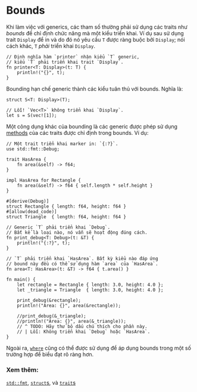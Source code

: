 # Bounds

Khi làm việc với generics, các tham số thường phải sử dụng các traits như *bounds*
để chỉ định chức năng mà một kiểu triển khai. Ví dụ sau sử dụng trait `Display`
để in và do đó nó yêu cầu `T` được ràng buộc bởi `Display`; nói cách khác, `T` *phải* triển khai `Display`.

```rust,ignore
// Định nghĩa hàm `printer` nhận kiểu `T` generic,
// kiểu `T` phải triển khai trait `Display`.
fn printer<T: Display>(t: T) {
    println!("{}", t);
}
```

Bounding hạn chế generic thành các kiểu tuân thủ với bounds. Nghĩa là:

```rust,ignore
struct S<T: Display>(T);

// Lỗi! `Vec<T>` không triển khai `Display`.
let s = S(vec![1]);
```

Một công dụng khác của bounding là các generic được phép sử dụng [methods]
của các traits được chỉ định trong bounds. Ví dụ:

```rust,editable
// Một trait triển khai marker in: `{:?}`.
use std::fmt::Debug;

trait HasArea {
    fn area(&self) -> f64;
}

impl HasArea for Rectangle {
    fn area(&self) -> f64 { self.length * self.height }
}

#[derive(Debug)]
struct Rectangle { length: f64, height: f64 }
#[allow(dead_code)]
struct Triangle  { length: f64, height: f64 }

// Generic `T` phải triển khai `Debug`.
// Bất kể là loại nào, nó vẫn sẽ hoạt động đúng cách.
fn print_debug<T: Debug>(t: &T) {
    println!("{:?}", t);
}

// `T` phải triển khai `HasArea`. Bất kỳ kiểu nào đáp ứng
// bound này đều có thể sử dụng hàm `area` của `HasArea`.
fn area<T: HasArea>(t: &T) -> f64 { t.area() }

fn main() {
    let rectangle = Rectangle { length: 3.0, height: 4.0 };
    let _triangle = Triangle  { length: 3.0, height: 4.0 };

    print_debug(&rectangle);
    println!("Area: {}", area(&rectangle));

    //print_debug(&_triangle);
    //println!("Area: {}", area(&_triangle));
    // ^ TODO: Hãy thử bỏ dấu chú thích cho phần này.
    // | Lỗi: Không triển khai `Debug` hoặc `HasArea`.
}
```

Ngoài ra, [`where`][where] cũng có thể được sử dụng để áp dụng bounds
trong một số trường hợp để biểu đạt rõ ràng hơn.

### Xem thêm:

[`std::fmt`][fmt], [`struct`s][structs], và [`trait`s][traits]

[fmt]: ../hello/print.md
[methods]: ../fn/methods.md
[structs]: ../custom_types/structs.md
[traits]: ../trait.md
[where]: ../generics/where.md